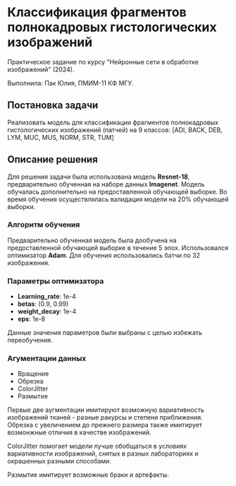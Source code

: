 # Классификация фрагментов полнокадровых гистологических изображений

Практическое задание по курсу "Нейронные сети в обработке изображений" (2024).

Выполнила: Пак Юлия, ПМИМ-11 КФ МГУ.

## Постановка задачи

Реализовать модель для классификации фрагментов полнокадровых гистологических изображений (патчей) на 9 классов: [ADI, BACK, DEB, LYM, MUC, MUS, NORM, STR, TUM]


## Описание решения

Для решения задачи была использована модель **Resnet-18**, предварительно обученная на наборе данных **Imagenet**. Модель обучалась дополнительно на предоставленной обучающей выборке. Во время обучения осуществлялась валидация модели на 20% обучающей выборки.

### Алгоритм обучения

Предварительно обученная модель была дообучена на предоставленной обучающей выборке в течение 5 эпох. Использовался оптимизатор **Adam**. Для обучения использовались батчи по 32 изображения.

### Параметры оптимизатора
* **Learning_rate**: 1e-4
* **betas**: (0.9, 0.99)
* **weight_decay**: 1e-4
* **eps**: 1e-8

Данные значения параметров были выбраны с целью избежать переобучения.

### Агументации данных
* Вращение
* Обрезка
* ColorJitter
* Размытие

Первые две аугментации имитируют возможную вариативность изображений тканей - разные ракурсы и степени приближения. Обрезка с увеличением до прежнего размера также имитирует возмонжные отличия в качестве изображений.

ColorJitter помогает модели лучше обобщаться в условиях вариативности изображений, снятых в разных лабораториях и окрашенных разными способами.

Размытие имитирует возможные браки и артефакты.